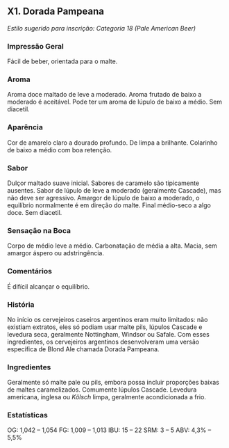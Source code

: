 ## X1. Dorada Pampeana

*Estilo sugerido para inscrição: Categoria 18 (Pale American Beer)*

### Impressão Geral

Fácil de beber, orientada para o malte.

### Aroma

Aroma doce maltado de leve a moderado. Aroma frutado de baixo a moderado é aceitável. Pode ter um aroma de lúpulo de baixo a médio. Sem diacetil.

### Aparência

Cor de amarelo claro a dourado profundo. De limpa a brilhante. Colarinho de baixo a médio com boa retenção.

### Sabor
Dulçor maltado suave inicial. Sabores de caramelo são tipicamente ausentes. Sabor de lúpulo de leve a moderado (geralmente Cascade), mas não deve ser agressivo. Amargor de lúpulo de baixo a moderado, o equilíbrio normalmente é em direção do malte. Final médio-seco a algo doce. Sem diacetil.

### Sensação na Boca

Corpo de médio leve a médio. Carbonatação de média a alta. Macia, sem amargor áspero ou adstringência.

### Comentários

É difícil alcançar o equilíbrio.

### História

No início os cervejeiros caseiros argentinos eram muito limitados: não existiam extratos, eles só podiam usar malte pils, lúpulos Cascade e levedura seca, geralmente Nottingham, Windsor ou Safale. Com esses ingredientes, os cervejeiros argentinos desenvolveram uma versão específica de Blond Ale chamada Dorada Pampeana.

### Ingredientes

Geralmente só malte pale ou pils, embora possa incluir proporções baixas de maltes caramelizados. Comumente lúpulos Cascade. Levedura americana, inglesa ou *Kölsch* limpa, geralmente acondicionada a frio.

### Estatísticas

OG: 1,042 – 1,054
FG: 1,009 – 1,013
IBU: 15 – 22
SRM: 3 – 5
ABV: 4,3% – 5,5%
